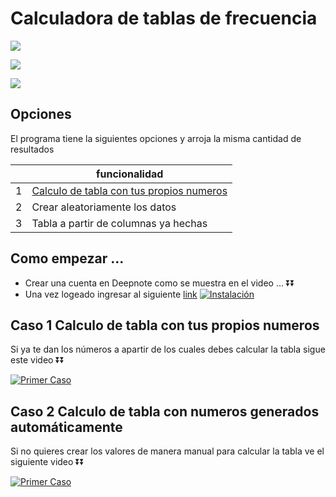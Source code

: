 

# Calculadora de tablas de frecuencia

![](https://i.ibb.co/sJQfZzY/img1.png) 

![](https://i.ibb.co/DpmPCFC/2.png) 

![](https://i.ibb.co/kx52Kz4/3.png) 





## Opciones

El programa tiene la siguientes opciones y arroja la misma cantidad de resultados 

|  | funcionalidad |
| ------ | ------ |
| 1 | [Calculo de tabla con tus propios numeros](#item1)|
| 2| Crear aleatoriamente los datos |
| 3 | Tabla a partir de columnas ya hechas  |

## Como empezar ...
- Crear una cuenta en Deepnote como se muestra en el video ... ⏬⏬
- Una vez logeado ingresar al siguiente [link](https://deepnote.com/workspace/boligames/project/STATS-qeCoc1AzQwWv_Wbi6-iX0g/%2Fstats.ipynb)
[![Instalación](https://i.ibb.co/T07YGJN/miniatura-1.png)](https://youtu.be/sSPP52pwgts)



<a name="item1"></a>
## Caso 1 Calculo de tabla con tus propios numeros


Si ya te dan los números a apartir de los cuales debes calcular la tabla sigue este video ⏬⏬


[![Primer Caso](https://i.ibb.co/7r5xdNp/MINIATURA-1-5.png)](https://youtu.be/UbVOHWpomBY)


<a name="item2"></a>
## Caso 2 Calculo de tabla con numeros generados automáticamente
Si no quieres crear los valores de manera manual para calcular la tabla ve el siguiente video ⏬⏬

[![Primer Caso](https://i.ibb.co/87qb0Zz/miniatura-2.png)](https://youtu.be/czm7eF9f23M)

